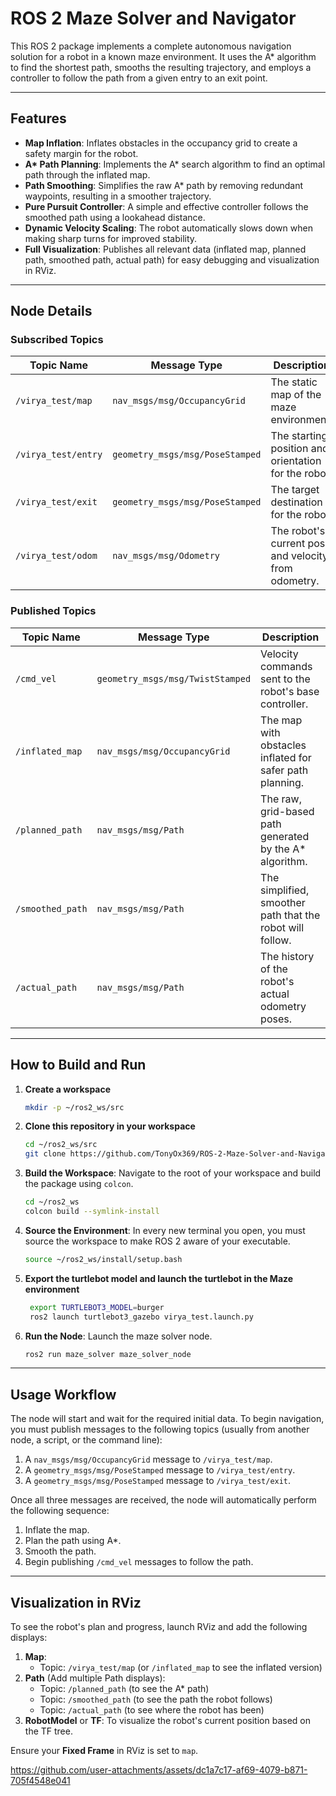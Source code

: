 # ROS 2 Maze Solver and Navigator

This ROS 2 package implements a complete autonomous navigation solution for a robot in a known maze environment. It uses the A* algorithm to find the shortest path, smooths the resulting trajectory, and employs a controller to follow the path from a given entry to an exit point.

***

## Features

-   **Map Inflation**: Inflates obstacles in the occupancy grid to create a safety margin for the robot.
-   **A\* Path Planning**: Implements the A\* search algorithm to find an optimal path through the inflated map.
-   **Path Smoothing**: Simplifies the raw A\* path by removing redundant waypoints, resulting in a smoother trajectory.
-   **Pure Pursuit Controller**: A simple and effective controller follows the smoothed path using a lookahead distance.
-   **Dynamic Velocity Scaling**: The robot automatically slows down when making sharp turns for improved stability.
-   **Full Visualization**: Publishes all relevant data (inflated map, planned path, smoothed path, actual path) for easy debugging and visualization in RViz.

***

## Node Details

### Subscribed Topics

| Topic Name           | Message Type                        | Description                                     |
| -------------------- | ----------------------------------- | ----------------------------------------------- |
| `/virya_test/map`    | `nav_msgs/msg/OccupancyGrid`        | The static map of the maze environment.         |
| `/virya_test/entry`  | `geometry_msgs/msg/PoseStamped`     | The starting position and orientation for the robot. |
| `/virya_test/exit`   | `geometry_msgs/msg/PoseStamped`     | The target destination for the robot.             |
| `/virya_test/odom`   | `nav_msgs/msg/Odometry`             | The robot's current pose and velocity from odometry. |

### Published Topics

| Topic Name         | Message Type                        | Description                                                  |
| ------------------ | ----------------------------------- | ------------------------------------------------------------ |
| `/cmd_vel`         | `geometry_msgs/msg/TwistStamped`    | Velocity commands sent to the robot's base controller.       |
| `/inflated_map`    | `nav_msgs/msg/OccupancyGrid`        | The map with obstacles inflated for safer path planning.     |
| `/planned_path`    | `nav_msgs/msg/Path`                 | The raw, grid-based path generated by the A\* algorithm.     |
| `/smoothed_path`   | `nav_msgs/msg/Path`                 | The simplified, smoother path that the robot will follow.    |
| `/actual_path`     | `nav_msgs/msg/Path`                 | The history of the robot's actual odometry poses.            |

***

## How to Build and Run

1.  **Create a workspace**
    ```bash
    mkdir -p ~/ros2_ws/src
    ```
2. **Clone this repository in your workspace**
    ```bash
    cd ~/ros2_ws/src
    git clone https://github.com/TonyOx369/ROS-2-Maze-Solver-and-Navigator.git
    ```

3.  **Build the Workspace**: Navigate to the root of your workspace and build the package using `colcon`.
    ```bash
    cd ~/ros2_ws
    colcon build --symlink-install
    ```

4.  **Source the Environment**: In every new terminal you open, you must source the workspace to make ROS 2 aware of your executable.
    ```bash
    source ~/ros2_ws/install/setup.bash
    ```
5. **Export the turtlebot model and launch the turtlebot in the Maze environment**
   ```bash
    export TURTLEBOT3_MODEL=burger
    ros2 launch turtlebot3_gazebo virya_test.launch.py 
    ```

6.  **Run the Node**: Launch the maze solver node.
    ```bash
    ros2 run maze_solver maze_solver_node
    ```

***

## Usage Workflow

The node will start and wait for the required initial data. To begin navigation, you must publish messages to the following topics (usually from another node, a script, or the command line):

1.  A `nav_msgs/msg/OccupancyGrid` message to `/virya_test/map`.
2.  A `geometry_msgs/msg/PoseStamped` message to `/virya_test/entry`.
3.  A `geometry_msgs/msg/PoseStamped` message to `/virya_test/exit`.

Once all three messages are received, the node will automatically perform the following sequence:
1.  Inflate the map.
2.  Plan the path using A\*.
3.  Smooth the path.
4.  Begin publishing `/cmd_vel` messages to follow the path.

***

## Visualization in RViz

To see the robot's plan and progress, launch RViz and add the following displays:

1.  **Map**:
    -   Topic: `/virya_test/map` (or `/inflated_map` to see the inflated version)
2.  **Path** (Add multiple Path displays):
    -   Topic: `/planned_path` (to see the A\* path)
    -   Topic: `/smoothed_path` (to see the path the robot follows)
    -   Topic: `/actual_path` (to see where the robot has been)
3.  **RobotModel** or **TF**: To visualize the robot's current position based on the TF tree.

Ensure your **Fixed Frame** in RViz is set to `map`.

https://github.com/user-attachments/assets/dc1a7c17-af69-4079-b871-705f4548e041





